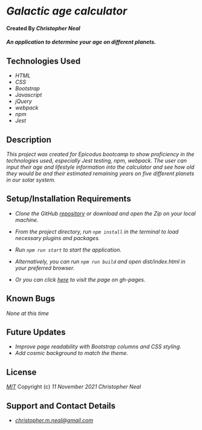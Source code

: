 # _Galactic age calculator_

#### Created By _**Christopher Neal**_

#### _An application to determine your age on different planets._

## Technologies Used

* _HTML_
* _CSS_
* _Bootstrap_
* _Javascript_
* _jQuery_
* _webpack_
* _npm_
* _Jest_

## Description

_This project was created for Epicodus bootcamp to show proficiency in the technologies used, especially Jest testing, npm, webpack. The user can input their age and lifestyle information into the calculator and see how old they would be and their estimated remaining years on five different planets in our solar system._

## Setup/Installation Requirements

* _Clone the GitHub [repository](https://github.com/christophermneal/super-galactic-age-calculator) or download and open the Zip on your local machine._
* _From the project directory, run `npm install` in the terminal to load necessary plugins and packages._
* _Run `npm run start` to start the application._
* _Alternatively, you can run `npm run build` and open dist/index.html in your preferred browser._

* _Or you can click [here](https://christophermneal.github.io/super-galactic-age-calculator) to visit the page on gh-pages._

## Known Bugs

_None at this time_

## Future Updates

* _Improve page readability with Bootstrap columns and CSS styling._
* _Add cosmic background to match the theme._

## License

_[MIT](https://opensource.org/licenses/MIT)_
Copyright (c) _11 November 2021_ _Christopher Neal_

## Support and Contact Details
* _[christopher.m.neal@gmail.com](mailto:christopher.m.neal@gmail.com)_
